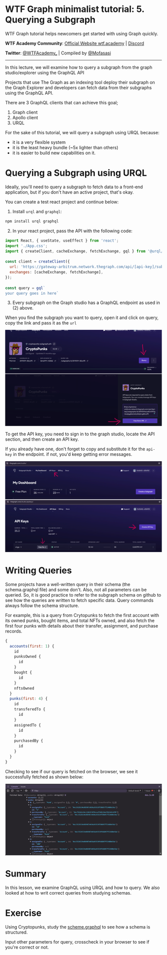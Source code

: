 # WTF Graph minimalist tutorial: 5. Querying a Subgraph

WTF Graph tutorial helps newcomers get started with using Graph quickly.

**WTF Academy Community**: [Official Website wtf.academy](https://wtf.academy) | [Discord](https://discord.gg/5akcruXrsk)

**Twitter**: [@WTFAcademy_](https://twitter.com/WTFAcademy_) | Compiled by [@Mofasasi](https://twitter.com/mofasasi)

---
In this lecture, we will examine how to query a subgraph from the graph studio/explorer using the GraphQL API

Projects that use The Graph as an indexing tool deploy their subgraph on the Graph Explorer and developers can fetch data from their subgraphs using the GraphQL API. 

There are 3 GraphQL clients that can achieve this goal;
1. Graph client
2. Apollo client
3. URQL

For the sake of this tutorial, we will query a subgraph using URQL because:
- it is a very flexible system
- it is the least heavy bundle (~5x lighter than others)
- it is easier to build new capabilities on it.

# Querying a Subgraph using URQL 

Ideally, you'll need to query a subgraph to fetch data to a front-end application, but if you don't have an active project, that's okay. 

You can create a test react project and continue below:

1. Install `urql` and `graphql`:
```javascript
npm install urql graphql
```

2. In your react project, pass the API with the following code:

```javascript
import React, { useState, useEffect } from 'react';
import './App.css';
import { createClient, cacheExchange, fetchExchange, gql } from '@urql/core';

const client = createClient({
  url: 'https://gateway-arbitrum.network.thegraph.com/api/[api-key]/subgraphs/id/2hTKKMwLsdfJm9N7gUeajkgg8sdJwky56Zpkvg8ZcyP8',
  exchanges: [cacheExchange, fetchExchange],
});

const query = gql`
your query goes in here`
```

3. Every subgraph on the Graph studio has a GraphQL endpoint as used in (2) above.

When you find the subgraph you want to query, open it and click on query, copy the link and pass it as the `url`

![5-1](./img/5-1.png) 

To get the API key, you need to sign in to the graph studio, locate the API section, and then create an API key.

If you already have one, don't forget to copy and substitute it for the `api-key` in the endpoint. if not, you'd keep getting error messages. 

![5-2](./img/5-2.png) 

# Writing Queries 

Some projects have a well-written query in their schema (the schema.graphql file) and some don't. Also, not all parameters can be queried. So, it is good practice to refer to the subgraph schema on github to see how the queries are written to fetch specific data. Query commands always follow the schema structure. 

For example, this is a query from Crytopunks to fetch the first account with its owned punks, bought items, and total NFTs owned, and also fetch the first four punks with details about their transfer, assignment, and purchase records.

```javascript
{
  accounts(first: 1) {
    id
    punksOwned {
      id
    }
    bought {
      id
    }
    nftsOwned
  }
  punks(first: 4) {
    id
    transferedTo {
      id
    }
    assignedTo {
      id
    }
    purchasedBy {
      id
    }
  }
}
```

Checking to see if our query is fetched on the browser, we see it successfully fetched as shown below:

![5-3](./img/5-3.png) 

# Summary 

In this lesson, we examine GraphQL using URQL and how to query. We also looked at how to writ correct queries from studying schemas.

# Exercise

Using Cryptopunks, study the [scheme.graphql](https://github.com/itsjerryokolo/CryptoPunks/blob/main/schema.graphql) to see how a schema is structured. 

Input other parameters for query, crosscheck in your browser to see if you're correct or not. 
